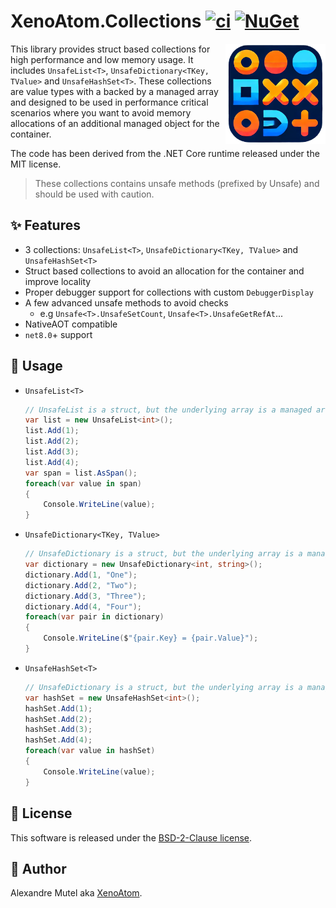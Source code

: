 # XenoAtom.Collections [![ci](https://github.com/XenoAtom/XenoAtom.Collections/actions/workflows/ci.yml/badge.svg)](https://github.com/XenoAtom/XenoAtom.Collections/actions/workflows/ci.yml) [![NuGet](https://img.shields.io/nuget/v/XenoAtom.Collections.svg)](https://www.nuget.org/packages/XenoAtom.Collections/)

<img align="right" width="160px" height="160px" src="https://raw.githubusercontent.com/XenoAtom/XenoAtom.Collections/main/img/XenoAtom.Collections.png">

This library provides struct based collections for high performance and low memory usage. It includes `UnsafeList<T>`, `UnsafeDictionary<TKey, TValue>` and `UnsafeHashSet<T>`. These collections are value types with a backed by a managed array and designed to be used in performance critical scenarios where you want to avoid memory allocations of an additional managed object for the container.

The code has been derived from the .NET Core runtime released under the MIT license.

> These collections contains unsafe methods (prefixed by Unsafe) and should be used with caution.

## ✨ Features

- 3 collections: `UnsafeList<T>`, `UnsafeDictionary<TKey, TValue>` and `UnsafeHashSet<T>`
- Struct based collections to avoid an allocation for the container and improve locality
- Proper debugger support for collections with custom `DebuggerDisplay`
- A few advanced unsafe methods to avoid checks
    - e.g `Unsafe<T>.UnsafeSetCount`, `Unsafe<T>.UnsafeGetRefAt`...
- NativeAOT compatible
- `net8.0`+ support

## 📖 Usage

- `UnsafeList<T>`
  ```c#
  // UnsafeList is a struct, but the underlying array is a managed array
  var list = new UnsafeList<int>();
  list.Add(1);
  list.Add(2);
  list.Add(3);
  list.Add(4);
  var span = list.AsSpan();
  foreach(var value in span)
  {
      Console.WriteLine(value);
  }
  ```
- `UnsafeDictionary<TKey, TValue>`
  ```c#
  // UnsafeDictionary is a struct, but the underlying array is a managed array
  var dictionary = new UnsafeDictionary<int, string>();
  dictionary.Add(1, "One");
  dictionary.Add(2, "Two");
  dictionary.Add(3, "Three");
  dictionary.Add(4, "Four");
  foreach(var pair in dictionary)
  {
      Console.WriteLine($"{pair.Key} = {pair.Value}");
  }
  ```
- `UnsafeHashSet<T>`
  ```c#
  // UnsafeDictionary is a struct, but the underlying array is a managed array
  var hashSet = new UnsafeHashSet<int>();
  hashSet.Add(1);
  hashSet.Add(2);
  hashSet.Add(3);
  hashSet.Add(4);
  foreach(var value in hashSet)
  {
      Console.WriteLine(value);
  }
  ```

## 🪪 License

This software is released under the [BSD-2-Clause license](https://opensource.org/licenses/BSD-2-Clause). 

## 🤗 Author

Alexandre Mutel aka [XenoAtom](https://xoofx.github.io).
